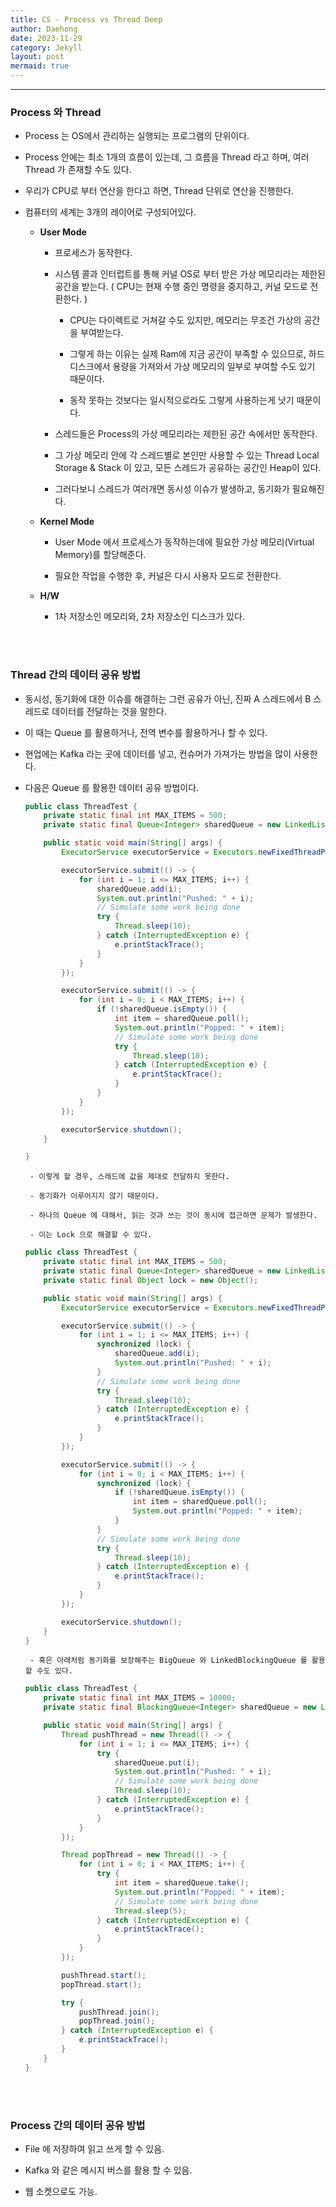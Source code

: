 ```yaml
---
title: CS - Process vs Thread Deep
author: Daehong
date: 2023-11-29
category: Jekyll
layout: post
mermaid: true
---
```


<hr>

### Process 와 Thread

 - Process 는 OS에서 관리하는 실행되는 프로그램의 단위이다.
 
 - Process 안에는 최소 1개의 흐름이 있는데, 그 흐름을 Thread 라고 하며, 여러 Thread 가 존재할 수도 있다.
 
 - 우리가 CPU로 부터 연산을 한다고 하면, Thread 단위로 연산을 진행한다.
 
 - 컴퓨터의 세계는 3개의 레이어로 구성되어있다.
 
	- **User Mode**
	
		- 프로세스가 동작한다.
		
		- 시스템 콜과 인터럽트를 통해 커널 OS로 부터 받은 가상 메모리라는 제한된 공간을 받는다. ( CPU는 현재 수행 중인 명령을 중지하고, 커널 모드로 전환한다. )
		
			- CPU는 다이렉트로 거쳐갈 수도 있지만, 메모리는 무조건 가상의 공간을 부여받는다.
			
			- 그렇게 하는 이유는 실제 Ram에 지금 공간이 부족할 수 있으므로, 하드디스크에서 용량을 가져와서 가상 메모리의 일부로 부여할 수도 있기 때문이다.
			
			- 동작 못하는 것보다는 일시적으로라도 그렇게 사용하는게 낫기 때문이다.
		
		- 스레드들은 Process의 가상 메모리라는 제한된 공간 속에서만 동작한다.
		
		- 그 가상 메모리 안에 각 스레드별로 본인만 사용할 수 있는 Thread Local Storage & Stack 이 있고, 모든 스레드가 공유하는 공간인 Heap이 있다.
		
		- 그러다보니 스레드가 여러개면 동시성 이슈가 발생하고, 동기화가 필요해진다.
	
	- **Kernel Mode**
	
		- User Mode 에서 프로세스가 동작하는데에 필요한 가상 메모리(Virtual Memory)를 할당해준다.
		
		- 필요한 작업을 수행한 후, 커널은 다시 사용자 모드로 전환한다.
	
	- **H/W**

		- 1차 저장소인 메모리와, 2차 저장소인 디스크가 있다.
		
<br>
<br>

### Thread 간의 데이터 공유 방법

 - 동시성, 동기화에 대한 이슈를 해결하는 그런 공유가 아닌, 진짜 A 스레드에서 B 스레드로 데이터를 전달하는 것을 말한다.
 
 - 이 때는 Queue 를 활용하거나, 전역 변수를 활용하거나 할 수 있다.
 
 - 현업에는 Kafka 라는 곳에 데이터를 넣고, 컨슈머가 가져가는 방법을 많이 사용한다.
 
 - 다음은 Queue 를 활용한 데이터 공유 방법이다.
 
	```java
	public class ThreadTest {
		private static final int MAX_ITEMS = 500;
		private static final Queue<Integer> sharedQueue = new LinkedList<>();

		public static void main(String[] args) {
			ExecutorService executorService = Executors.newFixedThreadPool(2);

			executorService.submit(() -> {
				for (int i = 1; i <= MAX_ITEMS; i++) {
					sharedQueue.add(i);
					System.out.println("Pushed: " + i);
					// Simulate some work being done
					try {
						Thread.sleep(10);
					} catch (InterruptedException e) {
						e.printStackTrace();
					}
				}
			});

			executorService.submit(() -> {
				for (int i = 0; i < MAX_ITEMS; i++) {
					if (!sharedQueue.isEmpty()) {
						int item = sharedQueue.poll();
						System.out.println("Popped: " + item);
						// Simulate some work being done
						try {
							Thread.sleep(10);
						} catch (InterruptedException e) {
							e.printStackTrace();
						}
					}
				}
			});

			executorService.shutdown();
		}

	}
	```
	
		- 이렇게 할 경우, 스레드에 값을 제대로 전달하지 못한다.
		
		- 동기화가 이루어지지 않기 때문이다.
		
		- 하나의 Queue 에 대해서, 읽는 것과 쓰는 것이 동시에 접근하면 문제가 발생한다.
		
		- 이는 Lock 으로 해결할 수 있다.
		
	```java
	public class ThreadTest {
		private static final int MAX_ITEMS = 500;
		private static final Queue<Integer> sharedQueue = new LinkedList<>();
		private static final Object lock = new Object();

		public static void main(String[] args) {
			ExecutorService executorService = Executors.newFixedThreadPool(2);

			executorService.submit(() -> {
				for (int i = 1; i <= MAX_ITEMS; i++) {
					synchronized (lock) {
						sharedQueue.add(i);
						System.out.println("Pushed: " + i);
					}
					// Simulate some work being done
					try {
						Thread.sleep(10);
					} catch (InterruptedException e) {
						e.printStackTrace();
					}
				}
			});

			executorService.submit(() -> {
				for (int i = 0; i < MAX_ITEMS; i++) {
					synchronized (lock) {
						if (!sharedQueue.isEmpty()) {
							int item = sharedQueue.poll();
							System.out.println("Popped: " + item);
						}
					}
					// Simulate some work being done
					try {
						Thread.sleep(10);
					} catch (InterruptedException e) {
						e.printStackTrace();
					}
				}
			});

			executorService.shutdown();
		}
	}
	```
	
		- 혹은 아래처럼 동기화를 보장해주는 BigQueue 와 LinkedBlockingQueue 를 활용할 수도 있다.
		
	```java
	public class ThreadTest {
		private static final int MAX_ITEMS = 10000;
		private static final BlockingQueue<Integer> sharedQueue = new LinkedBlockingQueue<>();

		public static void main(String[] args) {
			Thread pushThread = new Thread(() -> {
				for (int i = 1; i <= MAX_ITEMS; i++) {
					try {
						sharedQueue.put(i);
						System.out.println("Pushed: " + i);
						// Simulate some work being done
						Thread.sleep(10);
					} catch (InterruptedException e) {
						e.printStackTrace();
					}
				}
			});

			Thread popThread = new Thread(() -> {
				for (int i = 0; i < MAX_ITEMS; i++) {
					try {
						int item = sharedQueue.take();
						System.out.println("Popped: " + item);
						// Simulate some work being done
						Thread.sleep(5);
					} catch (InterruptedException e) {
						e.printStackTrace();
					}
				}
			});

			pushThread.start();
			popThread.start();

			try {
				pushThread.join();
				popThread.join();
			} catch (InterruptedException e) {
				e.printStackTrace();
			}
		}
	}
	```

<br>
<br>

### Process 간의 데이터 공유 방법

 - File 에 저장하여 읽고 쓰게 할 수 있음.
 
 - Kafka 와 같은 메시지 버스를 활용 할 수 있음.
 
 - 웹 소켓으로도 가능.

<br>
<br>
<br>
<br>
<br>